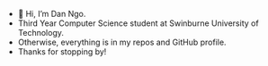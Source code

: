 - 👋 Hi, I’m Dan Ngo.
- Third Year Computer Science student at Swinburne University of Technology.
- Otherwise, everything is in my repos and GitHub profile.
- Thanks for stopping by!

<!---
DanNgo4/DanNgo4 is a ✨ special ✨ repository because its `README.md` (this file) appears on your GitHub profile.
You can click the Preview link to take a look at your changes.
--->

